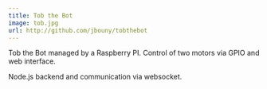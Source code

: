 ```yaml
---
title: Tob the Bot
image: tob.jpg
url: http://github.com/jbouny/tobthebot
---
```


Tob the Bot managed by a Raspberry PI. Control of two motors via GPIO and web interface.

Node.js backend and communication via websocket.